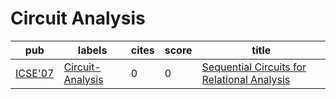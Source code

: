# Circuit Analysis

|pub|labels|cites|score|title|
|---|------|-----|-----|-----|
|[ICSE'07](https://dblp.org/db/conf/icse/icse2007.html)|[Circuit-Analysis](Circuit-Analysis.md)|0|0|[Sequential Circuits for Relational Analysis](https://scholar.google.com/scholar?q=Sequential+Circuits+for+Relational+Analysis)|
